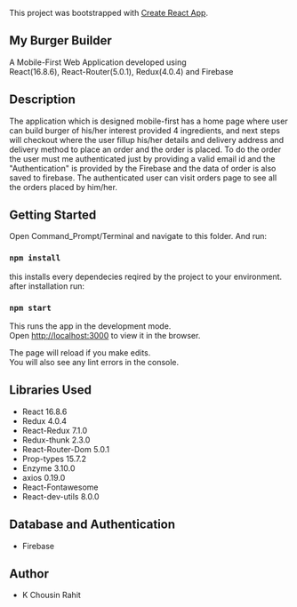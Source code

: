 This project was bootstrapped with [Create React App](https://github.com/facebook/create-react-app).

## My Burger Builder

A Mobile-First Web Application developed using <br>React(16.8.6), React-Router(5.0.1), Redux(4.0.4) and Firebase

## Description

The application which is designed mobile-first has a home page where user can build burger of his/her interest provided 4 ingredients, and next steps will checkout where the user fillup his/her details and delivery address and delivery method to place an order and the order is placed. To do the order the user must me authenticated just by providing a valid email id and the "Authentication" is provided by the Firebase and the data of order is also saved to firebase. The authenticated user can visit orders page to see all the orders placed by him/her.

## Getting Started

Open Command_Prompt/Terminal and navigate to this folder.
And run: 
### `npm install`
  this installs every dependecies reqired by the project to your environment.
 after installation 
 run: 
 ### `npm start`
 
This runs the app in the development mode.<br>
Open [http://localhost:3000](http://localhost:3000) to view it in the browser.

The page will reload if you make edits.<br>
You will also see any lint errors in the console.

## Libraries Used

* React 16.8.6
* Redux 4.0.4
* React-Redux 7.1.0
* Redux-thunk 2.3.0
* React-Router-Dom 5.0.1
* Prop-types 15.7.2
* Enzyme 3.10.0
* axios 0.19.0
* React-Fontawesome
* React-dev-utils 8.0.0

## Database and Authentication

* Firebase

## Author
* K Chousin Rahit
